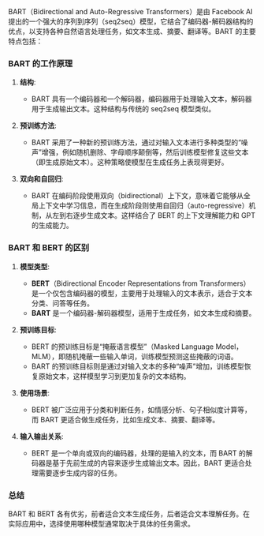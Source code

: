 BART（Bidirectional and Auto-Regressive Transformers）是由 Facebook AI 提出的一个强大的序列到序列（seq2seq）模型，它结合了编码器-解码器结构的优点，以支持各种自然语言处理任务，如文本生成、摘要、翻译等。BART 的主要特点包括：

### BART 的工作原理

1. **结构**: 
   - BART 具有一个编码器和一个解码器，编码器用于处理输入文本，解码器用于生成输出文本。这种结构与传统的 seq2seq 模型类似。

2. **预训练方法**:
   - BART 采用了一种新的预训练方法，通过对输入文本进行多种类型的“噪声”增强，例如随机删除、字母顺序颠倒等，然后训练模型修复这些文本（即生成原始文本）。这种策略使模型在生成任务上表现得更好。

3. **双向和自回归**:
   - BART 在编码阶段使用双向（bidirectional）上下文，意味着它能够从全局上下文中学习信息，而在生成阶段则使用自回归（auto-regressive）机制，从左到右逐步生成文本。这样结合了 BERT 的上下文理解能力和 GPT 的生成能力。

### BART 和 BERT 的区别

1. **模型类型**:
   - **BERT**（Bidirectional Encoder Representations from Transformers）是一个仅包含编码器的模型，主要用于处理输入的文本表示，适合于文本分类、问答等任务。
   - **BART** 是一个编码器-解码器模型，适用于生成任务，如文本生成和摘要。

2. **预训练目标**:
   - BERT 的预训练目标是“掩蔽语言模型”（Masked Language Model，MLM），即随机掩蔽一些输入单词，训练模型预测这些掩蔽的词语。
   - BART 的预训练目标则是通过对输入文本的多种“噪声”增加，训练模型恢复原始文本，这样模型学习到更加复杂的文本结构。

3. **使用场景**:
   - BERT 被广泛应用于分类和判断任务，如情感分析、句子相似度计算等，而 BART 更适合做生成任务，比如生成文本、摘要、翻译等。

4. **输入输出关系**:
   - BERT 是一个单向或双向的编码器，处理的是输入的文本，而 BART 的解码器是基于先前生成的内容来逐步生成输出文本。因此，BART 更适合处理需要逐步生成内容的任务。

### 总结

BART 和 BERT 各有优劣，前者适合文本生成任务，后者适合文本理解任务。在实际应用中，选择使用哪种模型通常取决于具体的任务需求。